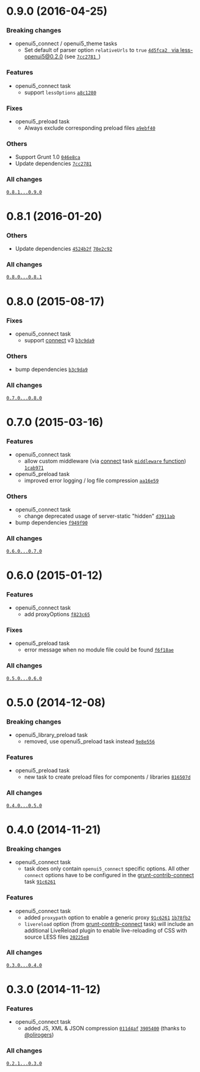 # 0.9.0 (2016-04-25)

### Breaking changes
- openui5_connect / openui5_theme tasks
  - Set default of parser option `relativeUrls` to `true` [`4d5fca2 ` via less-openui5@0.2.0](https://github.com/SAP/connect-openui5/commit/4d5fca25954049eec4af53c8bd12c54d6ad020aa) (see [`7cc2781 `](https://github.com/SAP/grunt-openui5/commit/7cc2781bfb63c95deef2a63a426d791f02a8770b))

### Features
- openui5_connect task
  - support `lessOptions` [`a8c1280`](https://github.com/SAP/grunt-openui5/commit/a8c1280f09a0dc20fd4987600572a8f34e5d9dc4)

### Fixes
- openui5_preload task
  - Always exclude corresponding preload files [`a9ebf40`](https://github.com/SAP/grunt-openui5/commit/a9ebf407bd4700136b0d7277cdac53d2c6366bb7)

### Others
- Support Grunt 1.0 [`046e8ca`](https://github.com/SAP/grunt-openui5/commit/046e8ca5c2ab0954c679712a2b3259c8e2a918dc)
- Update dependencies [`7cc2781`](https://github.com/SAP/grunt-openui5/commit/7cc2781bfb63c95deef2a63a426d791f02a8770b)

### All changes
[`0.8.1...0.9.0`](https://github.com/SAP/grunt-openui5/compare/0.8.1...0.9.0)


# 0.8.1 (2016-01-20)

### Others
- Update dependencies [`4524b2f`](https://github.com/SAP/grunt-openui5/commit/4524b2ffd4b58b5bde777ed4268f013db30ef610) [`70e2c92`](https://github.com/SAP/grunt-openui5/commit/70e2c9286ec26a5a02f7204747abc89f6cf8020a)

### All changes
[`0.8.0...0.8.1`](https://github.com/SAP/grunt-openui5/compare/0.8.0...0.8.1)


# 0.8.0 (2015-08-17)

### Fixes
- openui5_connect task
  - support [connect](https://github.com/gruntjs/grunt-contrib-connect) v3 [`b3c9da9`](https://github.com/SAP/grunt-openui5/commit/b3c9da93cd9984ba6bbc391bbdc7745379fa0019)

### Others
- bump dependencies [`b3c9da9`](https://github.com/SAP/grunt-openui5/commit/b3c9da93cd9984ba6bbc391bbdc7745379fa0019)

### All changes
[`0.7.0...0.8.0`](https://github.com/SAP/grunt-openui5/compare/0.7.0...0.8.0)


# 0.7.0 (2015-03-16)

### Features
- openui5_connect task
  - allow custom middleware (via [connect](https://github.com/gruntjs/grunt-contrib-connect) task [`middleware` function](https://github.com/gruntjs/grunt-contrib-connect#middleware)) [`1cab971`](https://github.com/SAP/grunt-openui5/commit/1cab9712343fe5e0c70fc98ba14e8425718d466e)
- openui5_preload task
  - improved error logging / log file compression [`aa16e59`](https://github.com/SAP/grunt-openui5/commit/aa16e59dbb4df9676f89ae8a95234aa289cd9c3d)

### Others
- openui5_connect task
  - change deprecated usage of server-static "hidden" [`d3911ab`](https://github.com/SAP/grunt-openui5/commit/d3911ab3ce0b3eca8f68a06b0593131b4eb1a7b9)
- bump dependencies [`f949f90`](https://github.com/SAP/grunt-openui5/commit/f949f90eb81190fb39b5102a40ba7c3c60e97621)

### All changes
[`0.6.0...0.7.0`](https://github.com/SAP/grunt-openui5/compare/0.6.0...0.7.0)


# 0.6.0 (2015-01-12)

### Features
- openui5_connect task
  - add proxyOptions [`f823c65`](https://github.com/SAP/grunt-openui5/commit/f823c655e72ce940a2b6abc4ee03aaa247a55bed)

### Fixes
- openui5_preload task
  - error message when no module file could be found [`f6f18ae`](https://github.com/SAP/grunt-openui5/commit/f6f18ae9043846e367ab98f01494b00844e346ca)

### All changes
[`0.5.0...0.6.0`](https://github.com/SAP/grunt-openui5/compare/0.5.0...0.6.0)


# 0.5.0 (2014-12-08)

### Breaking changes
- openui5_library_preload task
  - removed, use openui5_preload task instead [`9e8e556`](https://github.com/SAP/grunt-openui5/commit/9e8e55666a548262532b2a84799d68745e796935)

### Features
- openui5_preload task
  - new task to create preload files for components / libraries [`816507d`](https://github.com/SAP/grunt-openui5/commit/816507d045a11bf9dbb0370d69151ad5f341b6ae)

### All changes
[`0.4.0...0.5.0`](https://github.com/SAP/grunt-openui5/compare/0.4.0...0.5.0)


# 0.4.0 (2014-11-21)

### Breaking changes
- openui5_connect task
  - task does only contain `openui5_connect` specific options. All other `connect` options have to be configured in the [grunt-contrib-connect](https://github.com/gruntjs/grunt-contrib-connect) task [`91c6261`](https://github.com/SAP/grunt-openui5/commit/91c62612cd4c4c4357602daa4ae35e6ab04abc4f)

### Features
- openui5_connect task
  - added `proxypath` option to enable a generic proxy [`91c6261`](https://github.com/SAP/grunt-openui5/commit/91c62612cd4c4c4357602daa4ae35e6ab04abc4f) [`1b78fb2`](https://github.com/SAP/grunt-openui5/commit/1b78fb2656549cd64511f638441bcf53df608a87)
  - `livereload` option (from [grunt-contrib-connect](https://github.com/gruntjs/grunt-contrib-connect#livereload) task) will include an additional LiveReload plugin to enable live-reloading of CSS with source LESS files [`20225e8`](https://github.com/SAP/grunt-openui5/commit/20225e8d6b381e882cd8c885db84b3b7b0eae9af)

### All changes
[`0.3.0...0.4.0`](https://github.com/SAP/grunt-openui5/compare/0.3.0...0.4.0)


# 0.3.0 (2014-11-12)

### Features
- openui5_connect task
  - added JS, XML & JSON compression [`011d4af`](https://github.com/SAP/grunt-openui5/commit/011d4afa913d29e9b17702935a7cbdd0bc871a49) [`3905400`](https://github.com/SAP/grunt-openui5/commit/39054000c1bdc12dd445df4c0f1185bfa288f5d1) (thanks to [@olirogers](https://github.com/olirogers))

### All changes
[`0.2.1...0.3.0`](https://github.com/SAP/grunt-openui5/compare/0.2.1...0.3.0)
